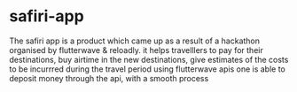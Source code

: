 # safiri-app
The safiri app is a product which came up as a result of a hackathon organised by flutterwave &amp; reloadly. 
it helps travelllers to pay for their destinations, buy airtime in the new destinations, give estimates of the costs to be incurrred during the travel period
using flutterwave apis one is able to deposit money through the api, with a smooth process
